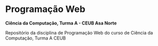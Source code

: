 # Programação Web
**Ciência da Computação, Turma A - CEUB Asa Norte**

Repositório da disciplina de Programação Web do curso de Ciência da Computação, Turma A CEUB
